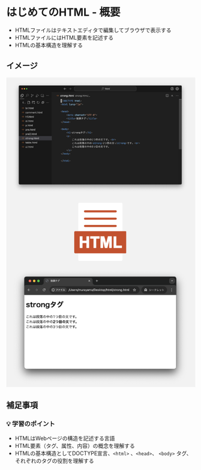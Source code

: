 # はじめてのHTML - 概要

+ HTMLファイルはテキストエディタで編集してブラウザで表示する
+ HTMLファイルにはHTML要素を記述する
+ HTMLの基本構造を理解する

## イメージ

![はじめてのHTML - 概要](https://raw.githubusercontent.com/murayama333/md2slide/refs/heads/main/md/html/part1/img/01.png)

## 補足事項

### 💡 学習のポイント

+ HTMLはWebページの構造を記述する言語
+ HTML要素（タグ、属性、内容）の概念を理解する
+ HTMLの基本構造としてDOCTYPE宣言、`<html>` 、`<head>`、 `<body>` タグ、それぞれのタグの役割を理解する
